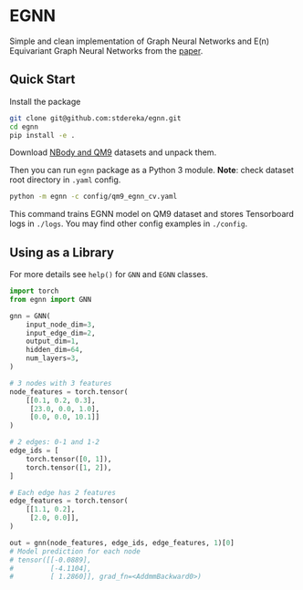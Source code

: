# EGNN

Simple and clean implementation of Graph Neural Networks and E(n)
Equivariant Graph Neural Networks from the [paper](https://arxiv.org/pdf/2102.09844v3.pdf).

## Quick Start

Install the package
```bash
git clone git@github.com:stdereka/egnn.git
cd egnn
pip install -e .
```

Download [NBody and QM9](https://drive.google.com/drive/folders/19AUFCMlDXVdOENtz2HRNHoR13i8OX7Ej?usp=share_link) datasets and unpack them.

Then you can run `egnn` package as a Python 3 module. **Note**: check
dataset root directory in `.yaml` config. 
```bash
python -m egnn -c config/qm9_egnn_cv.yaml
```
This command trains EGNN model on QM9 dataset and stores Tensorboard
logs in `./logs`. You may find other config examples in `./config`.

## Using as a Library
For more details see `help()` for `GNN` and `EGNN` classes.
```python
import torch
from egnn import GNN

gnn = GNN(
    input_node_dim=3,
    input_edge_dim=2,
    output_dim=1,
    hidden_dim=64,
    num_layers=3,
)

# 3 nodes with 3 features
node_features = torch.tensor(
    [[0.1, 0.2, 0.3],
     [23.0, 0.0, 1.0],
     [0.0, 0.0, 10.1]]
)

# 2 edges: 0-1 and 1-2
edge_ids = [
    torch.tensor([0, 1]),
    torch.tensor([1, 2]),
]

# Each edge has 2 features
edge_features = torch.tensor(
    [[1.1, 0.2],
     [2.0, 0.0]],
)

out = gnn(node_features, edge_ids, edge_features, 1)[0]
# Model prediction for each node
# tensor([[-0.0889],
#         [-4.1104],
#         [ 1.2860]], grad_fn=<AddmmBackward0>)
```
